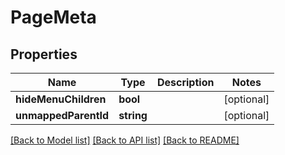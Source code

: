 # PageMeta

## Properties
Name | Type | Description | Notes
------------ | ------------- | ------------- | -------------
**hideMenuChildren** | **bool** |  | [optional] 
**unmappedParentId** | **string** |  | [optional] 

[[Back to Model list]](../README.md#documentation-for-models) [[Back to API list]](../README.md#documentation-for-api-endpoints) [[Back to README]](../README.md)


